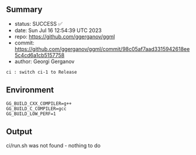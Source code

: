 ## Summary

- status: SUCCESS ✅
- date:   Sun Jul 16 12:54:39 UTC 2023
- repo:   https://github.com/ggerganov/ggml
- commit: https://github.com/ggerganov/ggml/commit/98c05af7aad3315942618ee5c4cd6a1cb5157758
- author: Georgi Gerganov
```
ci : switch ci-1 to Release
```

## Environment

```
GG_BUILD_CXX_COMPILER=g++
GG_BUILD_C_COMPILER=gcc
GG_BUILD_LOW_PERF=1
```

## Output

ci/run.sh was not found - nothing to do

